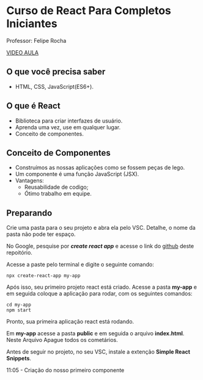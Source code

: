 # Curso de React Para Completos Iniciantes

Professor: Felipe Rocha

[VIDEO AULA](https://www.youtube.com/watch?v=ErjWNvP6mko&list=PLm-VCNNTu3LlXF_xsvl6fzf9KBFb3jHN-&index=21)

## O que você precisa saber

- HTML, CSS, JavaScript(ES6+).

## O que é React

- Biblioteca para criar interfazes de usuário.
- Aprenda uma vez, use em qualquer lugar.
- Conceito de componentes.

## Conceito de Componentes

- Construímos as nossas aplicações como se fossem peças de lego.
- Um componente é uma função JavaScript (JSX).
- Vantagens:
  - Reusabilidade de codigo;
  - Ótimo trabalho em equipe.

## Preparando

Crie uma pasta para o seu projeto e abra ela pelo VSC. Detalhe, o nome da pasta não pode ter espaço.

No Google, pesquise por _**create react app**_ e acesse o link do [github](https://github.com/facebook/create-react-app) deste repoitório.

Acesse a paste pelo terminal e digite o seguinte comando:

```shell
npx create-react-app my-app
```

Após isso, seu primeiro projeto react está criado. Acesse a pasta **my-app** e em seguida coloque a aplicação para rodar, com os seguintes comandos:

```shell
cd my-app
npm start
```

Pronto, sua primeira aplicação react está rodando.

Em **my-app** acesse a pasta **public** e em seguida o arquivo **index.html**. Neste Arquivo Apague todos os cometários.

Antes de seguir no projeto, no seu VSC, instale a extenção **Simple React Snippets**.

11:05 \- Criação do nosso primeiro componente
